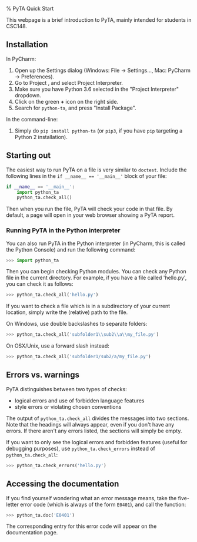 % PyTA Quick Start

This webpage is a brief introduction to PyTA, mainly intended for
students in CSC148.

## Installation

In PyCharm:

1. Open up the Settings dialog (Windows: File -> Settings..., Mac: PyCharm -> Preferences).
2. Go to Project <your project name>, and select Project Interpreter.
3. Make sure you have Python 3.6 selected in the "Project Interpreter" dropdown.
4. Click on the green **+** icon on the right side.
5. Search for `python-ta`, and press "Install Package".

In the command-line:

1. Simply do `pip install python-ta` (or `pip3`, if you have `pip` targeting a Python 2 installation).

## Starting out

The easiest way to run PyTA on a file is very similar to `doctest`.
Include the following lines in the `if __name__ == '__main__'` block of your file:

```python
if __name__ == '__main__':
    import python_ta
    python_ta.check_all()
```

Then when you run the file, PyTA will check your code in that file.
By default, a page will open in your web browser showing a PyTA report.

### Running PyTA in the Python interpreter

You can also run PyTA in the Python interpreter (in PyCharm, this is called the
Python Console) and run the following command:

```python
>>> import python_ta
```

Then you can begin checking Python modules.
You can check any Python file in the current directory.
For example, if you have a file called 'hello.py', you can check it
as follows:

```python
>>> python_ta.check_all('hello.py')
```

If you want to check a file which is in a subdirectory of your current location,
simply write the (relative) path to the file.

On Windows, use double backslashes to separate folders:

```python
>>> python_ta.check_all('subfolder1\\sub2\\a\\my_file.py')
```

On OSX/Unix, use a forward slash instead:

```python
>>> python_ta.check_all('subfolder1/sub2/a/my_file.py')
```

## Errors vs. warnings

PyTA distinguishes between two types of checks:

- logical errors and use of forbidden language features
- style errors or violating chosen conventions

The output of `python_ta.check_all` divides the messages into two sections.
Note that the headings will always appear, even if you don't have any errors.
If there aren't any errors listed, the sections will simply be empty.

If you want to only see the logical errors and forbidden features
(useful for debugging purposes), use `python_ta.check_errors` instead of `python_ta.check_all`:

```python
>>> python_ta.check_errors('hello.py')
```

## Accessing the documentation

If you find yourself wondering what an error message means, take
the five-letter error code (which is always of the form `E0401`),
and call the function:

```python
>>> python_ta.doc('E0401')
```

The corresponding entry for this error code will appear on the documentation page.
